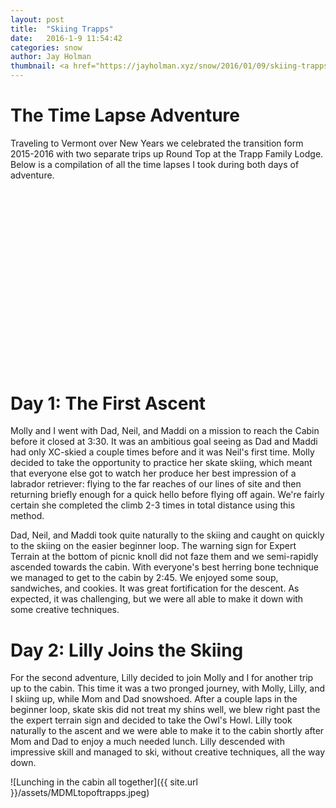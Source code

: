 ```yaml
---
layout: post
title:  "Skiing Trapps"
date:   2016-1-9 11:54:42
categories: snow
author: Jay Holman
thumbnail: <a href="https://jayholman.xyz/snow/2016/01/09/skiing-trapps.html"><img src="https://embed-ssl.wistia.com/deliveries/107cf2d5ae50476d49d9ee3caf60b655539e91fd.jpg?image_play_button=true&image_play_button_color=7790f9e0&image_crop_resized=450x253" alt="Time Lapse XC" width="75%" height="75%" /></a>
---
```

<h1>The Time Lapse Adventure</h1>
Traveling to Vermont over New Years we celebrated the transition form 2015-2016 with two separate trips up Round Top at the Trapp Family Lodge. Below is a compilation of all the time lapses I took during both days of adventure.
<br>
<div>
<script charset="ISO-8859-1" src="//fast.wistia.com/assets/external/E-v1.js" async></script><div class="wistia_responsive_padding" style="padding:56.25% 0 0 0;position:relative;"><div class="wistia_responsive_wrapper" style="height:100%;left:0;position:absolute;top:0;width:100%;"><div class="wistia_embed wistia_async_uht4ca720a videoFoam=true" style="height:100%;width:100%">&nbsp;</div></div></div>
</div>
<br>
<h1>Day 1: The First Ascent</h1>
Molly and I went with Dad, Neil, and Maddi on a mission to reach the Cabin before it closed at 3:30. It was an ambitious goal seeing as Dad and Maddi had only XC-skied a couple times before and it was Neil's first time. Molly decided to take the opportunity to practice her skate skiing, which meant that everyone else got to watch her produce her best impression of a labrador retriever: flying to the far reaches of our lines of site and then returning briefly enough for a quick hello before flying off again. We're fairly certain she completed the climb 2-3 times in total distance using this method.

Dad, Neil, and Maddi took quite naturally to the skiing and caught on quickly to the skiing on the easier beginner loop. The warning sign for Expert Terrain at the bottom of picnic knoll did not faze them and we semi-rapidly ascended towards the cabin. With everyone's best herring bone technique we managed to get to the cabin by 2:45. We enjoyed some soup, sandwiches, and cookies. It was great fortification for the descent. As expected, it was challenging, but we were all able to make it down with some creative techniques.

<h1>Day 2: Lilly Joins the Skiing</h1>
For the second adventure, Lilly decided to join Molly and I for another trip up to the cabin. This time it was a two pronged journey, with Molly, Lilly, and I skiing up, while Mom and Dad snowshoed. After a couple laps in the beginner loop, skate skis did not treat my shins well, we blew right past the the expert terrain sign and decided to take the Owl's Howl. Lilly took naturally to the ascent and we were able to make it to the cabin shortly after Mom and Dad to enjoy a much needed lunch. Lilly descended with impressive skill and managed to ski, without creative techniques, all the way down.

![Lunching in the cabin all together]({{ site.url }}/assets/MDMLtopoftrapps.jpeg)
